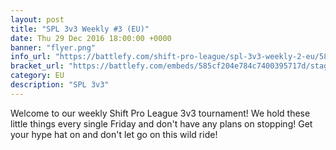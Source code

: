 ```yaml
---
layout: post
title: "SPL 3v3 Weekly #3 (EU)"
date: Thu 29 Dec 2016 18:00:00 +0000
banner: "flyer.png"
info_url: "https://battlefy.com/shift-pro-league/spl-3v3-weekly-2-eu/585cf204e784c7400395717d/info"
bracket_url: "https://battlefy.com/embeds/585cf204e784c7400395717d/stage/585cf204e784c7400395717e"
category: EU
description: "SPL 3v3"
---
```


Welcome to our weekly Shift Pro League 3v3 tournament! We hold these little things every single Friday and don't have any plans on stopping! Get your hype hat on and don't let go on this wild ride!
